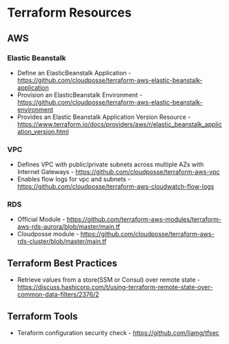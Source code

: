 # Terraform Resources

## AWS 

### Elastic Beanstalk
- Define an ElasticBeanstalk Application - https://github.com/cloudposse/terraform-aws-elastic-beanstalk-application
- Provision an ElasticBeanstalk Environment - https://github.com/cloudposse/terraform-aws-elastic-beanstalk-environment
- Provides an Elastic Beanstalk Application Version Resource - https://www.terraform.io/docs/providers/aws/r/elastic_beanstalk_application_version.html
### VPC
- Defines VPC with public/private subnets across multiple AZs with Internet Gateways - https://github.com/cloudposse/terraform-aws-vpc
- Enables flow logs for vpc and subnets - https://github.com/cloudposse/terraform-aws-cloudwatch-flow-logs

### RDS
- Official Module - https://github.com/terraform-aws-modules/terraform-aws-rds-aurora/blob/master/main.tf
- Cloudposse module - https://github.com/cloudposse/terraform-aws-rds-cluster/blob/master/main.tf


## Terraform Best Practices

- Retrieve values from a store(SSM or Consul) over remote state - https://discuss.hashicorp.com/t/using-terraform-remote-state-over-common-data-filters/2376/2

## Terraform Tools
- Teraform configuration security check - https://github.com/liamg/tfsec
